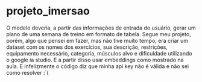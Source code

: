 # projeto_imersao
O modelo deveria, a partir das informações de entrada do usuário, gerar um plano de uma semana de treino em formato de tabela.
Segue meu projeto, porém, algo que pensei em fazer, mas não tive muito tempo, era criar um dataset com os nomes dos exercícios, sua descrição, restrições, equipamento necessário, categoria, músculos alvo e dificuldade utilizando o google ia studio.
E a partir disso usar embeddings como mostrado na aula.
E infelizmente o código diz que minha api key não é válida e não sei como resolver :´(
